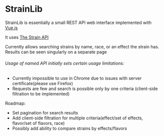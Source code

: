 # StrainLib

StrainLib is essentially a small REST API web interface implemented with [Vue.js](https://vuejs.org)

It uses [The Strain API](http://strains.evanbusse.com/)

Currently allows searching strains by name, race, or an effect the strain has. Results can be seen singularly on a separate page

###### Usage of named API initially sets certain usage limitations:
* Currently impossible to use in Chrome due to issues with server certificate(please use Firefox)
* Requests are few and search is possible only by one criteria (client-side filtration to be implemented)

Roadmap:
* Set pagination for search results
* Add client-side filtration for multiple criteria(effect/set of effects, flavor/set of flavors, race)
* Possibly add ability to compare strains by effects/flavors
